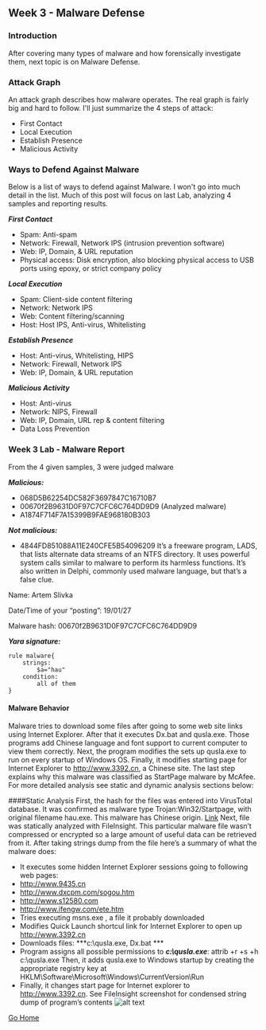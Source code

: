 ## Week 3 - Malware Defense              
### Introduction
After covering many types of malware and how forensically investigate them, next topic is on
Malware Defense. 

### Attack Graph
An attack graph describes how malware operates. The real graph is fairly big and hard to follow. I'll just summarize the 4 steps of attack:
* First Contact
* Local Execution
* Establish Presence
* Malicious Activity

### Ways to Defend Against Malware
Below is a list of ways to defend against Malware. I won't go into much detail in the list.
Much of this post will focus on last Lab, analyzing 4 samples and reporting results.

***First Contact***

*	Spam: Anti-spam
*	Network: Firewall, Network IPS (intrusion prevention software)
*	Web: IP, Domain, & URL reputation
*	Physical access: Disk encryption, also blocking physical access to USB ports using epoxy, or strict company policy

***Local Execution***
*	Spam: Client-side content filtering
*	Network: Network IPS
*	Web: Content filtering/scanning
*	Host: Host IPS, Anti-virus, Whitelisting

***Establish Presence***
*	Host: Anti-virus, Whitelisting, HIPS
*	Network: Firewall, Network IPS
*	Web: IP, Domain, & URL reputation 

***Malicious Activity*** 
*	Host: Anti-virus
*	Network: NIPS, Firewall
*	Web: IP, Domain, URL rep & content filtering
*	Data Loss Prevention

### Week 3 Lab - Malware Report
From the 4 given samples, 3 were judged malware

***Malicious:*** 
* 068D5B62254DC582F3697847C16710B7
* 00670f2B9631D0F97C7CFC6C764DD9D9 (Analyzed malware)
* A1874F714F7A15399B9FAE968180B303

***Not malicious:***
* 4844FD851088A11E240CFE5B54096209 
It’s a freeware program, LADS, that lists alternate data streams of an NTFS directory. 
It uses powerful system calls similar to malware to perform its harmless functions. 
It’s also written in Delphi, commonly used malware language, but that’s a false clue.

Name: Artem Slivka

Date/Time of your “posting”: 19/01/27

Malware hash: 00670f2B9631D0F97C7CFC6C764DD9D9

***Yara signature:*** 

```
rule malware{
	strings:
		$a="hau"
	condition:
		all of them
}
```
#### Malware Behavior
Malware tries to download some files after going to some web site links using Internet Explorer. 
After that it executes Dx.bat and qusla.exe. Those programs add Chinese language and font support 
to current computer to view them correctly. Next, the program modifies the sets up qusla.exe to 
run on every startup of Windows OS. Finally, it modifies starting page for Internet Explorer to 
http://www.3392.cn, a Chinese site. The last step explains why this malware was classified as 
StartPage malware by McAfee. For more detailed analysis see static and dynamic analysis sections
below:

####Static Analysis
First, the hash for the files was entered into VirusTotal database. It was confirmed as malware type Trojan:Win32/Startpage, with original filename hau.exe. This malware has Chinese origin.
[Link](https://www.virustotal.com/#/file/dad270e45be77716062e0890bee6e31e9d498dddbe828563d8ffb58faca51e3c/details)
Next, file was statically analyzed with FileInsight. This particular malware file wasn’t compressed or encrypted so a large amount of useful data can be retrieved from it. After taking strings dump from the file here’s a summary of what the malware does:
*	It executes some hidden Internet Explorer sessions going to following web pages:
*	http://www.9435.cn
*	http://www.dxcpm.com/sogou.htm
*	http://www.s12580.com
*	http://www.ifengw.com/ete.htm
*	Tries executing msns.exe , a file it probably downloaded
*	Modifies Quick Launch shortcul link for Internet Explorer to open up http://www.3392.cn
*	Downloads files:  ***c:\qusla.exe, Dx.bat ***
*	Program assigns all possible permissions to ***c:\qusla.exe***:	attrib +r +s +h c:\qusla.exe
Then, it adds qusla.exe to Windows startup by creating the appropriate registry key at HKLM\Software\Microsoft\Windows\CurrentVersion\Run
*	Finally, it changes start page for Internet explorer to http://www.3392.cn.
See FileInsight screenshot for condensed string dump of program’s contents
![alt text](w3_finsight_shot.jpg "FileInsight screenshot of malware")


[Go Home](../index.md) 
